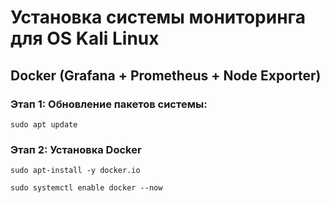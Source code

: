 # Установка системы мониторинга для OS Kali Linux
## Docker (Grafana + Prometheus + Node Exporter)
### Этап 1: Обновление пакетов системы: 

```
sudo apt update 
```
### Этап 2: Установка Docker 

```
sudo apt-install -y docker.io
```
```
sudo systemctl enable docker --now
```
